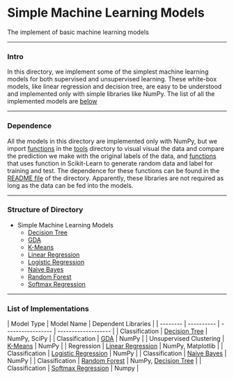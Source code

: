 # Simple Machine Learning Models

The implement of basic machine learning models

****

### Intro

In this directory, we implement some of the simplest machine learning models for both supervised and unsupervised learning. These white-box models, like linear regression and decision tree, are easy to be understood and implemented only with simple libraries like NumPy. The list of all the implemented models are [below](#list)

****

### Dependence

All the models in this directory are implemented only with NumPy, but we import [functions](../tools/show_prediction.py) in the [tools](../tools) directory to visual visual the data and compare the prediction we make with the original labels of the data, and [functions](../tools/get_data.py) that uses function in Scikit-Learn to generate random data and label for training and test. The dependence for these functions can be found in the [README file](../tools/README.md) of the directory. Apparently, these libraries are not required as long as the data can be fed into the models.

****

### Structure of Directory

- Simple Machine Learning Models
  - [Decision Tree](decision_tree)
  - [GDA](GDA)
  - [K-Means](k_means)
  - [Linear Regression](linear_regression)
  - [Logistic Regression](logistic_regression)
  - [Naive Bayes](naive_bayes)
  - [Random Forest](random_forest)
  - [Softmax Regression](softmax_regression)

****

<h3 id = "list"> List of Implementations </h3>

| Model Type | Model Name | Dependent Libraries |
| -------- | ---------- | ----------------- | ------------------- |
| Classification | [Decision Tree](decision_tree) | NumPy, SciPy |
| Classification | [GDA](GDA) | NumPy |
| Unsupervised Clustering |  [K-Means](k_means) | NumPy |
| Regression | [Linear Regression](linear_regression) | NumPy, Matplotlib |
| Classification | [Logistic Regression](logistic_regression) | NumPy |
| Classification | [Naive Bayes](naive_bayes) | NumPy |
| Classification | [Random Forest](random_forest) | NumPy, [Decision Tree](decision_tree) |
| Classification | [Softmax Regression](softmax_regression) | Numpy |